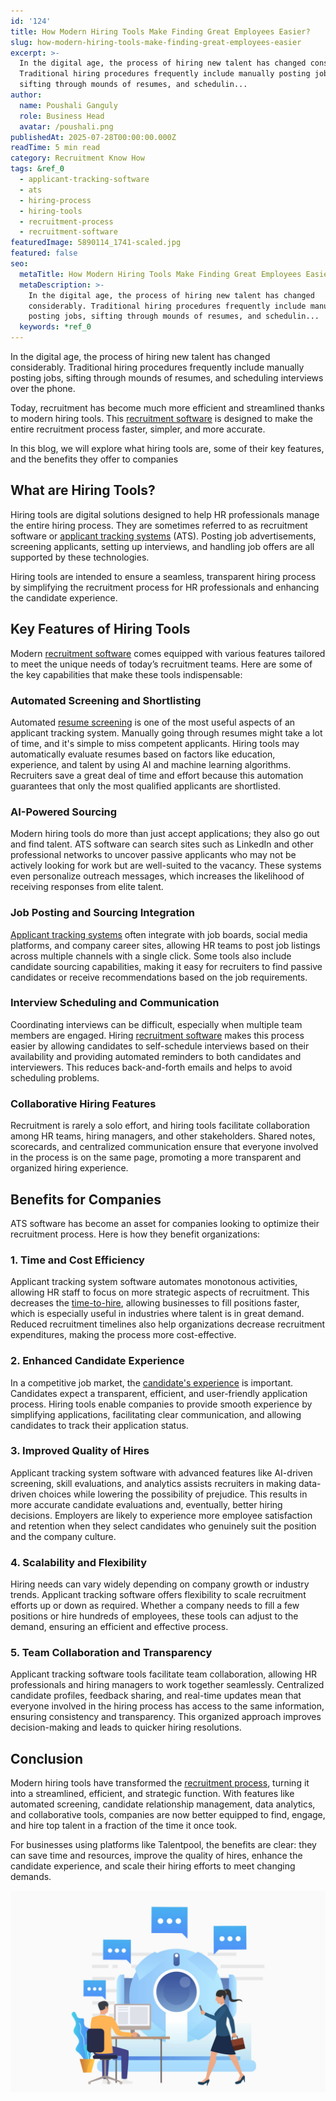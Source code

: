 ```yaml
---
id: '124'
title: How Modern Hiring Tools Make Finding Great Employees Easier?
slug: how-modern-hiring-tools-make-finding-great-employees-easier
excerpt: >-
  In the digital age, the process of hiring new talent has changed considerably.
  Traditional hiring procedures frequently include manually posting jobs,
  sifting through mounds of resumes, and schedulin...
author:
  name: Poushali Ganguly
  role: Business Head
  avatar: /poushali.png
publishedAt: 2025-07-28T00:00:00.000Z
readTime: 5 min read
category: Recruitment Know How
tags: &ref_0
  - applicant-tracking-software
  - ats
  - hiring-process
  - hiring-tools
  - recruitment-process
  - recruitment-software
featuredImage: 5890114_1741-scaled.jpg
featured: false
seo:
  metaTitle: How Modern Hiring Tools Make Finding Great Employees Easier?
  metaDescription: >-
    In the digital age, the process of hiring new talent has changed
    considerably. Traditional hiring procedures frequently include manually
    posting jobs, sifting through mounds of resumes, and schedulin...
  keywords: *ref_0
---
```


In the digital age, the process of hiring new talent has changed considerably. Traditional hiring procedures frequently include manually posting jobs, sifting through mounds of resumes, and scheduling interviews over the phone.

Today, recruitment has become much more efficient and streamlined thanks to modern hiring tools. This [recruitment software](https://www.thetalentpool.ai/best-ai-recruitment-software/) is designed to make the entire recruitment process faster, simpler, and more accurate.

In this blog, we will explore what hiring tools are, some of their key features, and the benefits they offer to companies

## **What are Hiring Tools?**

Hiring tools are digital solutions designed to help HR professionals manage the entire hiring process. They are sometimes referred to as recruitment software or [applicant tracking systems](https://www.thetalentpool.ai/blogs/is-ats-software-the-key-to-efficient-recruitment/) (ATS). Posting job advertisements, screening applicants, setting up interviews, and handling job offers are all supported by these technologies.

Hiring tools are intended to ensure a seamless, transparent hiring process by simplifying the recruitment process for HR professionals and enhancing the candidate experience.

## **Key Features of Hiring Tools**

Modern [recruitment software](https://www.thetalentpool.ai/) comes equipped with various features tailored to meet the unique needs of today’s recruitment teams. Here are some of the key capabilities that make these tools indispensable:

### **Automated Screening and Shortlisting**

Automated [resume screening](https://www.thetalentpool.ai/blogs/resume-screening-for-precise-hiring-a-guide-for-recruiters/) is one of the most useful aspects of an applicant tracking system. Manually going through resumes might take a lot of time, and it's simple to miss competent applicants. Hiring tools may automatically evaluate resumes based on factors like education, experience, and talent by using AI and machine learning algorithms. Recruiters save a great deal of time and effort because this automation guarantees that only the most qualified applicants are shortlisted.

### **AI-Powered Sourcing**

Modern hiring tools do more than just accept applications; they also go out and find talent. ATS software can search sites such as LinkedIn and other professional networks to uncover passive applicants who may not be actively looking for work but are well-suited to the vacancy. These systems even personalize outreach messages, which increases the likelihood of receiving responses from elite talent.

### **Job Posting and Sourcing Integration**

[Applicant tracking systems](https://www.thetalentpool.ai/applicant-tracking-software/) often integrate with job boards, social media platforms, and company career sites, allowing HR teams to post job listings across multiple channels with a single click. Some tools also include candidate sourcing capabilities, making it easy for recruiters to find passive candidates or receive recommendations based on the job requirements.

### **Interview Scheduling and Communication**

Coordinating interviews can be difficult, especially when multiple team members are engaged. Hiring [recruitment software](https://www.thetalentpool.ai/blogs/the-ultimate-guide-to-selecting-the-right-recruitment-software/) makes this process easier by allowing candidates to self-schedule interviews based on their availability and providing automated reminders to both candidates and interviewers. This reduces back-and-forth emails and helps to avoid scheduling problems.

### **Collaborative Hiring Features**

Recruitment is rarely a solo effort, and hiring tools facilitate collaboration among HR teams, hiring managers, and other stakeholders. Shared notes, scorecards, and centralized communication ensure that everyone involved in the process is on the same page, promoting a more transparent and organized hiring experience.

## **Benefits for Companies**

ATS software has become an asset for companies looking to optimize their recruitment process. Here is how they benefit organizations:

### **1\. Time and Cost Efficiency**

Applicant tracking system software automates monotonous activities, allowing HR staff to focus on more strategic aspects of recruitment. This decreases the [time-to-hire](https://www.thetalentpool.ai/blogs/time-hire-all-recruiters-need-know-about-recruitment-metric/), allowing businesses to fill positions faster, which is especially useful in industries where talent is in great demand. Reduced recruitment timelines also help organizations decrease recruitment expenditures, making the process more cost-effective.

### **2\. Enhanced Candidate Experience**

In a competitive job market, the [candidate's experience](https://www.thetalentpool.ai/blogs/actionable-tips-to-improve-candidate-experience/) is important. Candidates expect a transparent, efficient, and user-friendly application process. Hiring tools enable companies to provide smooth experience by simplifying applications, facilitating clear communication, and allowing candidates to track their application status.

### **3\. Improved Quality of Hires**

Applicant tracking system software with advanced features like AI-driven screening, skill evaluations, and analytics assists recruiters in making data-driven choices while lowering the possibility of prejudice. This results in more accurate candidate evaluations and, eventually, better hiring decisions. Employers are likely to experience more employee satisfaction and retention when they select candidates who genuinely suit the position and the company culture.

### **4\. Scalability and Flexibility**

Hiring needs can vary widely depending on company growth or industry trends. Applicant tracking software offers flexibility to scale recruitment efforts up or down as required. Whether a company needs to fill a few positions or hire hundreds of employees, these tools can adjust to the demand, ensuring an efficient and effective process.

### **5\. Team Collaboration and Transparency**

Applicant tracking software tools facilitate team collaboration, allowing HR professionals and hiring managers to work together seamlessly. Centralized candidate profiles, feedback sharing, and real-time updates mean that everyone involved in the hiring process has access to the same information, ensuring consistency and transparency. This organized approach improves decision-making and leads to quicker hiring resolutions.

## **Conclusion**

Modern hiring tools have transformed the [recruitment process](https://www.thetalentpool.ai/blogs/comprehensive-insight-into-the-end-to-end-recruitment-process/), turning it into a streamlined, efficient, and strategic function. With features like automated screening, candidate relationship management, data analytics, and collaborative tools, companies are now better equipped to find, engage, and hire top talent in a fraction of the time it once took.

For businesses using platforms like Talentpool, the benefits are clear: they can save time and resources, improve the quality of hires, enhance the candidate experience, and scale their hiring efforts to meet changing demands.

![](images/5890114_1741-1024x656.jpg)

